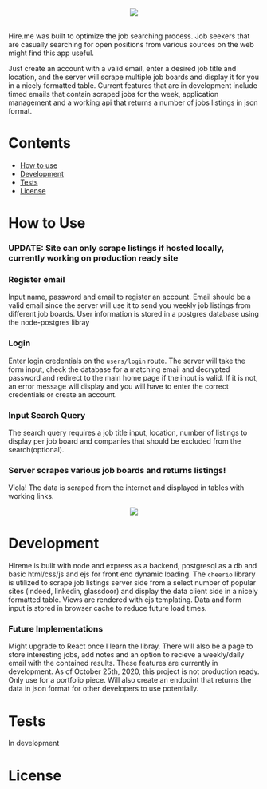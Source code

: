 <div align='center'>
<img src='https://github.com/ianmat55/HireMe/blob/master/public/img/hireme_logo.png'>
</div>
<br>

Hire.me was built to optimize the job searching process. Job seekers that are casually searching for open positions from various sources on the web might find this app useful.
 
Just create an account with a valid email, enter a desired job title and location, and the server will scrape multiple job boards and display it for you in a nicely formatted table. Current features that are in development include timed emails that contain scraped jobs for the week, application management and a working api that returns a number of jobs listings in json format. </p>
 
# Contents
- [How to use](#How-to-Use)
- [Development](#Development)
- [Tests](#Tests)
- [License](#License) 
 
# How to Use

### UPDATE: Site can only scrape listings if hosted locally, currently working on production ready site

### Register email
Input name, password and email to register an account. Email should be a valid email since the server will use it to send you weekly job listings from different job boards. User information is stored in a postgres database using the node-postgres libray </p> 

### Login
Enter login credentials on the ``users/login`` route. The server will take the form input, check the database for a matching email and decrypted password and redirect to the main home page if the input is valid. If it is not, an error message will display and you will have to enter the correct credentials or create an account. 

### Input Search Query
The search query requires a job title input, location, number of listings to display per job board and companies that should be excluded from the search(optional). 

### Server scrapes various job boards and returns listings!
Viola! The data is scraped from the internet and displayed in tables with working links.

<div align='center'>
<img src='https://github.com/ianmat55/HireMe/blob/master/public/img/hireme_searchresults.png'>
</div>

# Development
Hireme is built with node and express as a backend, postgresql as a db and basic html/css/js and ejs for front end dynamic loading. The ``cheerio`` library is utilized to scrape job listings server side from a select number of popular sites (indeed, linkedin, glassdoor) and display the data client side in a nicely formatted table. Views are rendered with ejs templating. Data and form input is stored in browser cache to reduce future load times. </p> 

### Future Implementations
Might upgrade to React once I learn the libray. There will also be a page to store interesting jobs, add notes and an option to recieve a weekly/daily email with the contained results. These features are currently in development. As of October 25th, 2020, this project is not production ready. Only use for a portfolio piece. Will also create an endpoint that returns the data in json format for other developers to use potentially.

 
# Tests
In development

# License 
